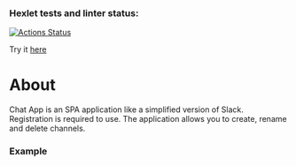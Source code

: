 ### Hexlet tests and linter status:
[![Actions Status](https://github.com/georgy-p/frontend-project-12/workflows/hexlet-check/badge.svg)](https://github.com/georgy-p/frontend-project-12/actions)

Try it <a href="https://frontend-project-12-production.up.railway.app/">here</a>

# About

Chat App is an SPA application like a simplified version of Slack. Registration is required to use. The application allows you to create, rename and delete channels.

### Example
